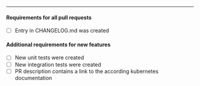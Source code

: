 
<!-- Describe your pull request here. !-->

---

<!-- In order for this pull request to be merged it has to fulfill the following requirements: -->

#### Requirements for all pull requests

- [ ] Entry in CHANGELOG.md was created

#### Additional requirements for new features

- [ ] New unit tests were created
- [ ] New integration tests were created
- [ ] PR description contains a link to the according kubernetes documentation

